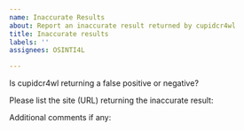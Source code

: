```yaml
---
name: Inaccurate Results
about: Report an inaccurate result returned by cupidcr4wl
title: Inaccurate results
labels: ''
assignees: OSINTI4L

---
```


Is cupidcr4wl returning a false positive or negative?


Please list the site (URL) returning the inaccurate result:


Additional comments if any:
